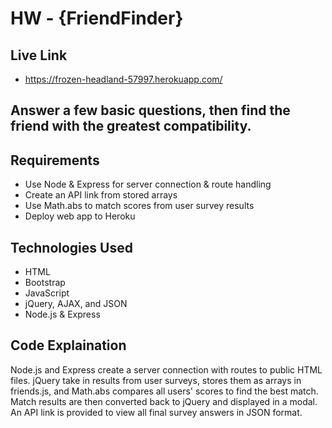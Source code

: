 # HW - {FriendFinder}

## Live Link
 - https://frozen-headland-57997.herokuapp.com/

## Answer a few basic questions, then find the friend with the greatest compatibility.

## Requirements
- Use Node & Express for server connection & route handling
- Create an API link from stored arrays
- Use Math.abs to match scores from user survey results
- Deploy web app to Heroku

## Technologies Used
- HTML
- Bootstrap
- JavaScript
- jQuery, AJAX, and JSON
- Node.js & Express

## Code Explaination
Node.js and Express create a server connection with routes to public HTML files. jQuery take in results from user surveys, stores them as arrays in friends.js, and Math.abs compares all users' scores to find the best match. Match results are then converted back to jQuery and displayed in a modal. An API link is provided to view all final survey answers in JSON format.
